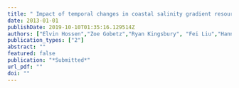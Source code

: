 ```yaml
---
title: " Impact of temporal changes in coastal salinity gradient resources on power output in reverse electrodialysis"
date: 2013-01-01
publishDate: 2019-10-10T01:35:16.129514Z
authors: ["Elvin Hossen","Zoe Gobetz","Ryan Kingsbury", "Fei Liu","Hannah C. Palko","Lindsay L. Dubbs","Orlando Coronell","Douglas F. Call"]
publication_types: ["2"]
abstract: ""
featured: false
publication: "*Submitted*"
url_pdf: ""
doi: ""
---
```


